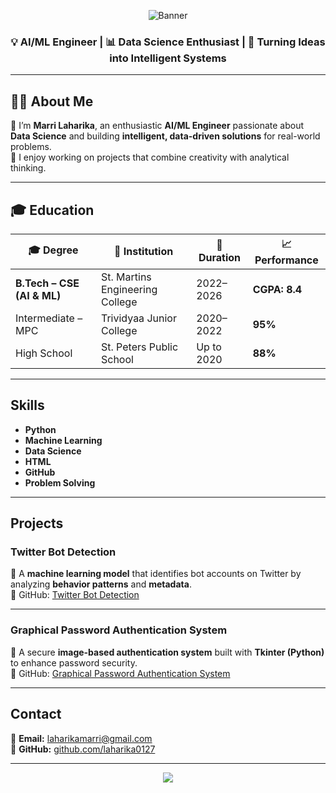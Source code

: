 <!-- HEADER BANNER -->
<p align="center">
  <img src="https://capsule-render.vercel.app/api?type=waving&color=0:4F46E5,100:9333EA&height=200&section=header&text=Marri%20Laharika%20Portfolio&fontSize=40&fontColor=ffffff&animation=fadeIn" alt="Banner"/>
</p>

<h3 align="center">💡 AI/ML Engineer | 📊 Data Science Enthusiast | 🚀 Turning Ideas into Intelligent Systems</h3>

---

## 👩‍💻 About Me
🎯 I’m **Marri Laharika**, an enthusiastic **AI/ML Engineer** passionate about **Data Science** and building **intelligent, data-driven solutions** for real-world problems.  
💬 I enjoy working on projects that combine creativity with analytical thinking.

---

## 🎓 Education

| 🎓 Degree                     | 🏫 Institution                    | 📅 Duration | 📈 Performance |
|------------------------------|------------------------------------|-------------|----------------|
| **B.Tech – CSE (AI & ML)**   | St. Martins Engineering College    | 2022–2026   | **CGPA: 8.4**  |
| Intermediate – MPC           | Trividyaa Junior College           | 2020–2022   | **95%**        |
| High School                  | St. Peters Public School           | Up to 2020  | **88%**        |

---

## Skills

- **Python**
- **Machine Learning**
- **Data Science**
- **HTML**
- **GitHub**
- **Problem Solving**

---

## Projects

### Twitter Bot Detection
📌 A **machine learning model** that identifies bot accounts on Twitter by analyzing **behavior patterns** and **metadata**.  
🔗 GitHub: [Twitter Bot Detection](https://github.com/laharika0127/detecting-twitter-bots)

---

### Graphical Password Authentication System
📌 A secure **image-based authentication system** built with **Tkinter (Python)** to enhance password security.  
🔗 GitHub: [Graphical Password Authentication System](https://github.com/laharika0127/graphical-password-authentication)

---

## Contact

📧 **Email:** [laharikamarri@gmail.com](mailto:laharikamarri@gmail.com)  
🔗 **GitHub:** [github.com/laharika0127](https://github.com/laharika0127)  

---

<p align="center">
  <img src="https://capsule-render.vercel.app/api?type=waving&color=0:9333EA,100:4F46E5&height=100&section=footer"/>
</p>
